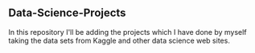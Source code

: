 ## Data-Science-Projects ##       
In this repository I'll be adding the projects which I have done by myself taking the data sets from Kaggle and other data science web sites.                  
  
